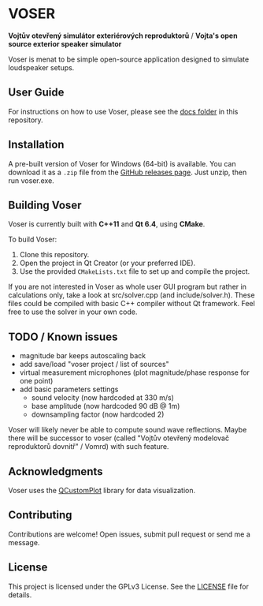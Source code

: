 # VOSER
**Vojtův otevřený simulátor exteriérových reproduktorů** / 
**Vojta's open source exterior speaker simulator**

Voser is menat to be simple open-source application designed to simulate loudspeaker setups.

## User Guide
For instructions on how to use Voser, please see the [docs folder](./docs) in this repository.

## Installation
A pre-built version of Voser for Windows (64-bit) is available. You can download it as a `.zip` file from the [GitHub releases page](https://github.com/manifold-engineering/voser/releases). Just unzip, then run voser.exe.

## Building Voser
Voser is currently built with **C++11** and **Qt 6.4**, using **CMake**. 


To build Voser:
1. Clone this repository.
2. Open the project in Qt Creator (or your preferred IDE).
3. Use the provided `CMakeLists.txt` file to set up and compile the project.


If you are not interested in Voser as whole user GUI program but rather in calculations only, take a look at src/solver.cpp (and include/solver.h).
These files could be compiled with basic C++ compiler without Qt framework. Feel free to use the solver in your own code.


## TODO / Known issues
 - magnitude bar keeps autoscaling back
 - add save/load "voser project / list of sources"
 - virtual measurement microphones (plot magnitude/phase response for one point)
 - add basic parameters settings
   - sound velocity (now hardcoded at 330 m/s)
   - base amplitude (now hardcoded 90 dB @ 1m)
   - downsampling factor (now hardcoded 2)

Voser will likely never be able to compute sound wave reflections. Maybe there will be successor to voser (called "Vojtův otevřený modelovač reproduktorů dovnitř" / Vomrd) with such feature.

## Acknowledgments
Voser uses the [QCustomPlot](https://www.qcustomplot.com/) library for data visualization.

## Contributing
Contributions are welcome! Open issues, submit pull request or send me a message.

## License
This project is licensed under the GPLv3 License. See the [LICENSE](./LICENSE) file for details.
